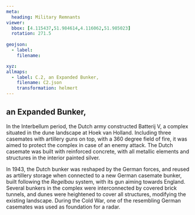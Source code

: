 ```yaml
---
meta:
  heading: Military Remnants
viewer:
  bbox: [4.115437,51.984614,4.116062,51.985023]
  rotation: 271.5
  
geojson:
  - label:
    filename: 

xyz:
allmaps:
  - label: C.2, an Expanded Bunker,
    filename: C2.json
    transformation: helmert
---
```


## an Expanded Bunker,

In the Interbellum period, the Dutch army constructed Batterij V, a complex situated in the dune landscape at Hoek van Holland. Including three casemates with artillery guns on top, with a 360 degree field of fire, it was aimed to protect the complex in case of an enemy attack. The Dutch casemate was built with reinforced concrete, with all metallic elements and structures in the interior painted silver.  

In 1943, the Dutch bunker was reshaped by the German forces, and reused as artillery storage when connected to a new German casemate bunker, built following the *Regelbau* system, with its gun aiming towards England. Several bunkers in the complex were interconnected by covered brick tunnels, and dunes were heightened to cover all structures, modifying the existing landscape. During the Cold War, one of the resembling German casemates was used as foundation for a radar.